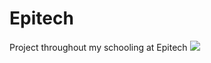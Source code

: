 # Epitech
Project throughout my schooling at Epitech 
<img src="https://www.google.com/search?q=epitech+technology&rlz=1C1GCEA_enCH1017CH1017&sxsrf=ALiCzsZVkqQ4phwtzdrApqgQkCD8XzkF4A:1663934654106&source=lnms&tbm=isch&sa=X&ved=2ahUKEwiU3vLP76r6AhWPSfEDHbjWCvQQ_AUoAXoECAEQAw&biw=1280&bih=609&dpr=1.5#imgrc=bNC7Dp9jNmR_2M">
